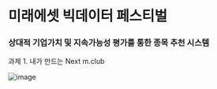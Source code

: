 # 미래에셋 빅데이터 페스티벌

### 상대적 기업가치 및 지속가능성 평가를 통한 종목 추천 시스템
과제 1. 내가 만드는 Next m.club

![image](https://user-images.githubusercontent.com/71584305/140605177-adad078f-43b5-4caa-abf6-87a2984729fe.png)

